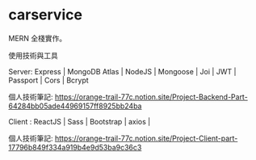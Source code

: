 # carservice
MERN 全棧實作。

使用技術與工具

Server:
Express | MongoDB Atlas | NodeJS | Mongoose | Joi | JWT | Passport | Cors | Bcrypt 

個人技術筆記:
https://orange-trail-77c.notion.site/Project-Backend-Part-64284bb05ade44969157ff8925bb24ba

Client :
ReactJS | Sass | Bootstrap | axios |

個人技術筆記:
https://orange-trail-77c.notion.site/Project-Client-part-17796b849f334a919b4e9d53ba9c36c3


